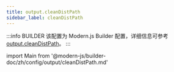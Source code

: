 ```yaml
---
title: output.cleanDistPath
sidebar_label: cleanDistPath
---
```


:::info BUILDER
该配置为 Modern.js Builder 配置，详细信息可参考 [output.cleanDistPath](https://modernjs.dev/builder/zh/api/config-output.html#output-cleandistpath)。
:::

import Main from '@modern-js/builder-doc/zh/config/output/cleanDistPath.md'

<Main />
